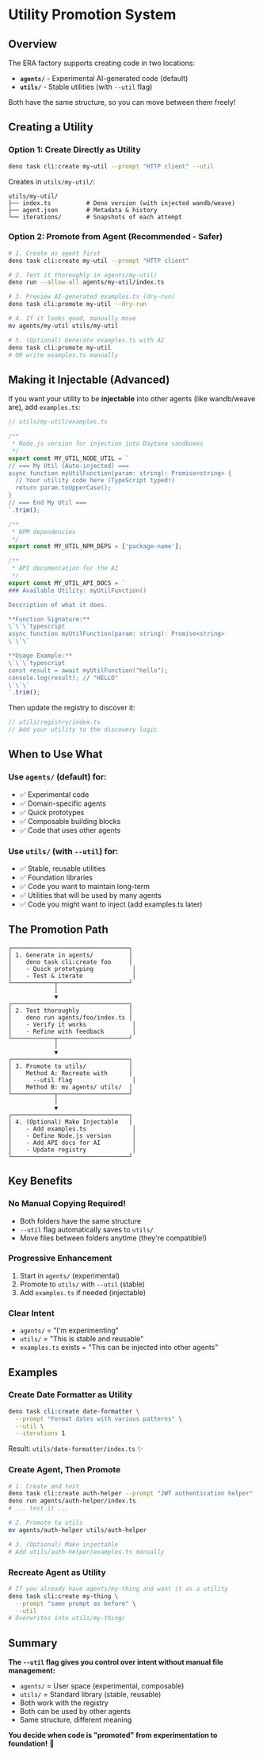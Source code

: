 # Utility Promotion System

## Overview

The ERA factory supports creating code in two locations:
- **`agents/`** - Experimental AI-generated code (default)
- **`utils/`** - Stable utilities (with `--util` flag)

Both have the same structure, so you can move between them freely!

## Creating a Utility

### Option 1: Create Directly as Utility
```bash
deno task cli:create my-util --prompt "HTTP client" --util
```

Creates in `utils/my-util/`:
```
utils/my-util/
├── index.ts          # Deno version (with injected wandb/weave)
├── agent.json        # Metadata & history
└── iterations/       # Snapshots of each attempt
```

### Option 2: Promote from Agent (Recommended - Safer)
```bash
# 1. Create as agent first
deno task cli:create my-util --prompt "HTTP client"

# 2. Test it thoroughly in agents/my-util/
deno run --allow-all agents/my-util/index.ts

# 3. Preview AI-generated examples.ts (dry-run)
deno task cli:promote my-util --dry-run

# 4. If it looks good, manually move
mv agents/my-util utils/my-util

# 5. (Optional) Generate examples.ts with AI
deno task cli:promote my-util
# OR write examples.ts manually
```

## Making it Injectable (Advanced)

If you want your utility to be **injectable** into other agents (like wandb/weave are), add `examples.ts`:

```typescript
// utils/my-util/examples.ts

/**
 * Node.js version for injection into Daytona sandboxes
 */
export const MY_UTIL_NODE_UTIL = `
// === My Util (Auto-injected) ===
async function myUtilFunction(param: string): Promise<string> {
  // Your utility code here (TypeScript typed!)
  return param.toUpperCase();
}
// === End My Util ===
`.trim();

/**
 * NPM dependencies
 */
export const MY_UTIL_NPM_DEPS = ['package-name'];

/**
 * API documentation for the AI
 */
export const MY_UTIL_API_DOCS = `
### Available Utility: myUtilFunction()

Description of what it does.

**Function Signature:**
\`\`\`typescript
async function myUtilFunction(param: string): Promise<string>
\`\`\`

**Usage Example:**
\`\`\`typescript
const result = await myUtilFunction("hello");
console.log(result); // "HELLO"
\`\`\`
`.trim();
```

Then update the registry to discover it:
```typescript
// utils/registry/index.ts
// Add your utility to the discovery logic
```

## When to Use What

### Use `agents/` (default) for:
- ✅ Experimental code
- ✅ Domain-specific agents
- ✅ Quick prototypes
- ✅ Composable building blocks
- ✅ Code that uses other agents

### Use `utils/` (with `--util`) for:
- ✅ Stable, reusable utilities
- ✅ Foundation libraries
- ✅ Code you want to maintain long-term
- ✅ Utilities that will be used by many agents
- ✅ Code you might want to inject (add examples.ts later)

## The Promotion Path

```
┌─────────────────────────────────┐
│ 1. Generate in agents/          │
│    deno task cli:create foo     │
│    - Quick prototyping           │
│    - Test & iterate              │
└────────────┬────────────────────┘
             │
             ▼
┌─────────────────────────────────┐
│ 2. Test thoroughly              │
│    deno run agents/foo/index.ts │
│    - Verify it works             │
│    - Refine with feedback        │
└────────────┬────────────────────┘
             │
             ▼
┌─────────────────────────────────┐
│ 3. Promote to utils/            │
│    Method A: Recreate with      │
│      --util flag                 │
│    Method B: mv agents/ utils/  │
└────────────┬────────────────────┘
             │
             ▼
┌─────────────────────────────────┐
│ 4. (Optional) Make Injectable   │
│    - Add examples.ts             │
│    - Define Node.js version      │
│    - Add API docs for AI         │
│    - Update registry             │
└─────────────────────────────────┘
```

## Key Benefits

### No Manual Copying Required!
- Both folders have the same structure
- `--util` flag automatically saves to `utils/`
- Move files between folders anytime (they're compatible!)

### Progressive Enhancement
1. Start in `agents/` (experimental)
2. Promote to `utils/` with `--util` (stable)
3. Add `examples.ts` if needed (injectable)

### Clear Intent
- `agents/` = "I'm experimenting"
- `utils/` = "This is stable and reusable"
- `examples.ts` exists = "This can be injected into other agents"

## Examples

### Create Date Formatter as Utility
```bash
deno task cli:create date-formatter \
  --prompt "Format dates with various patterns" \
  --util \
  --iterations 1
```

Result: `utils/date-formatter/index.ts` ✨

### Create Agent, Then Promote
```bash
# 1. Create and test
deno task cli:create auth-helper --prompt "JWT authentication helper"
deno run agents/auth-helper/index.ts
# ... test it ...

# 2. Promote to utils
mv agents/auth-helper utils/auth-helper

# 3. (Optional) Make injectable
# Add utils/auth-helper/examples.ts manually
```

### Recreate Agent as Utility
```bash
# If you already have agents/my-thing and want it as a utility
deno task cli:create my-thing \
  --prompt "same prompt as before" \
  --util
# Overwrites into utils/my-thing/
```

## Summary

**The `--util` flag gives you control over intent without manual file management:**

- `agents/` = User space (experimental, composable)
- `utils/` = Standard library (stable, reusable)
- Both work with the registry
- Both can be used by other agents
- Same structure, different meaning

**You decide when code is "promoted" from experimentation to foundation!** 🎯

